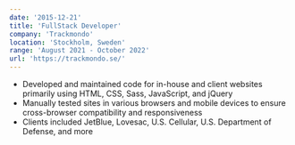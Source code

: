 ```yaml
---
date: '2015-12-21'
title: 'FullStack Developer'
company: 'Trackmondo'
location: 'Stockholm, Sweden'
range: 'August 2021 - October 2022'
url: 'https://trackmondo.se/'
---
```


- Developed and maintained code for in-house and client websites primarily using HTML, CSS, Sass, JavaScript, and jQuery
- Manually tested sites in various browsers and mobile devices to ensure cross-browser compatibility and responsiveness
- Clients included JetBlue, Lovesac, U.S. Cellular, U.S. Department of Defense, and more
